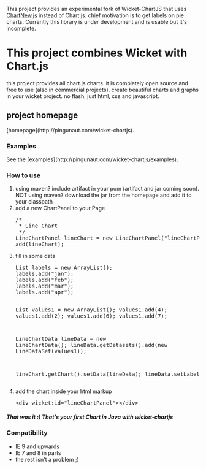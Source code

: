 <p>This project provides an experimental fork of Wicket-ChartJS that uses
<a href="https://github.com/FVANCOP/ChartNew.js">ChartNew.js</a> instead of Chart.js. chief motivation is to get labels
on pie charts. Currently this library is under development and is usable but it's incomplete.</p>

<h1>This project combines Wicket with Chart.js</h1>
<p>this project provides all chart.js charts. 
it is completely open source and free to use (also in commercial projects). 
create beautiful charts and graphs in your wicket project. no flash, just html, css and javascript.</p>
<h2>project homepage</h2>
[homepage](http://pingunaut.com/wicket-chartjs).
<h3>Examples</h3>
See the [examples](http://pingunaut.com/wicket-chartjs/examples).



<h3>How to use</h3>

<ol>
<li>using maven? include artifact in your pom (artifact and jar coming soon). <br />
NOT using maven? download the jar from the homepage and add it to your classpath</li>
<li>add a new ChartPanel to your Page</li>
<pre>
/*
 * Line Chart
 */
LineChartPanel lineChart = new LineChartPanel("lineChartPanel", Model.of(new Line()));
add(lineChart);
</pre>

<li>fill in some data</li>
<pre>
List<String> labels = new ArrayList<String>();
labels.add("jan");
labels.add("feb");
labels.add("mar");
labels.add("apr");

List<Integer> values1 = new ArrayList<Integer>();
values1.add(4);
values1.add(2);
values1.add(6);
values1.add(7);

LineChartData<LineDataSet> lineData = new LineChartData<LineDataSet>();
lineData.getDatasets().add(new LineDataSet(values1));

lineChart.getChart().setData(lineData);
lineData.setLabels(labels);
</pre>
<li>add the chart inside your html markup</li>
<pre>
&lt;div wicket:id="lineChartPanel"&gt;&lt;/div&gt;
</pre>
</ol>
<h5>That was it :) That's your first Chart in Java with wicket-chartjs</h5>

<h3>Compatibility</h3>
<ul>
<li>IE 9 and upwards</li>
<li>IE 7 and 8 in parts</li>
<li>the rest isn't a problem ;)</li>
<ul>
